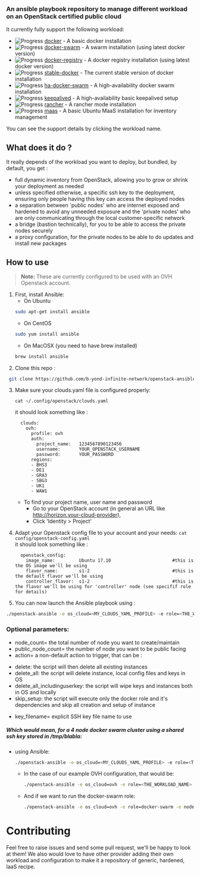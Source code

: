 ### An ansible playbook repository to manage different workload on an OpenStack certified public cloud


It currently fully support the following workload:
+ ![Progress](http://progressed.io/bar/100)   [docker](/roles/docker) - A basic docker installation
+ ![Progress](http://progressed.io/bar/100)   [docker-swarm](/roles/docker-swarm) - A swarm installation (using latest docker version)
+ ![Progress](http://progressed.io/bar/100)   [docker-registry](/roles/docker-registry) - A docker registry installation (using latest docker version)
+ ![Progress](http://progressed.io/bar/100)   [stable-docker](/roles/stable-docker)  - The current stable version of docker installation
+ ![Progress](http://progressed.io/bar/20)    [ha-docker-swarm](/roles/ha-docker-swarm) - A high-availability docker swarm installation
+ ![Progress](http://progressed.io/bar/40)    [keepalived](/roles/keepalived) - A high-availability basic keepalived setup
+ ![Progress](http://progressed.io/bar/20)    [rancher](/roles/rancher) - A rancher mode installation
+ ![Progress](http://progressed.io/bar/40)    [maas](/roles/maas)  - A basic Ubuntu MaaS installation for inventory management

You can see the support details by clicking the workload name.

## What does it do ?
It really depends of the workload you want to deploy, but bundled, by default, you get :
- full dynamic inventory from OpenStack, allowing you to grow or shrink your deployment as needed
- unless specified otherwise, a specific ssh key to the deployment, ensuring only
people having this key can access the deployed nodes
- a separation between 'public nodes' who are internet exposed and hardened to
avoid any unneeded exposure and the 'private nodes' who are only communicating
through the local customer-specific network
- a bridge (bastion technically), for you to be able to access the private nodes securely
- a proxy configuration, for the private nodes to be able to do updates and install new packages

## How to use
> **Note:** These are currently configured to be used with an OVH Openstack account.

1. First, install Ansible:
   * On Ubuntu
   ```bash
   sudo apt-get install ansible
   ```
   * On CentOS
   ```bash
   sudo yum install ansible
   ```
   * On MacOSX (you need to have brew installed)
   ```bash
   brew install ansible
   ```
2. Clone this repo :
  ```bash
   git clone https://github.com/b-yond-infinite-network/openstack-ansible-workloads
  ```
3. Make sure your clouds.yaml file is configured properly:
    ```
    cat ~/.config/openstack/clouds.yaml
    ```
    it should look something like :
      ```text
        clouds:
          ovh:
            profile: ovh
            auth:
              project_name:   1234567890123456
              username:       YOUR_OPENSTACK_USERNAME
              password:       YOUR_PASSWORD
            regions:  
            - BHS3
            - DE1
            - GRA3
            - SBG3
            - UK1
            - WAW1
      ```

    * To find your project name, user name and password
      * Go to your OpenStack account (in general an URL like http://horizon.your-cloud-provider),
      * Click 'Identity > Project'

  3. Adapt your Openstack config file to your account and your needs:
    ```
    cat config/openstack-config.yaml
    ```    
    it should look something like :
      ```text
        openstack_config:
          image_name:         Ubuntu 17.10                       #this is the OS image we'll be using
          flavor_name:        s1-2                               #this is the default flavor we'll be using
          controller_flavor:  s1-2                               #this is the flavor we'll be using for 'controller' node (see specifif role for details)
      ```

5. You can now launch the Ansible playbook using :
  ```bash
  ./openstack-ansible -e os_cloud=<MY_CLOUDS_YAML_PROFILE> -e role=<THE_WORKLOAD_NAME>
  ```

### Optional parameters:
* node_count= the total number of node you want to create/maintain
* public_node_count= the number of node you want to be public facing
* action= a non-default action to trigger, that can be :
 - delete: the script will then delete all existing instances
 - delete_all: the script will delete instance, local config files and keys in OS
 - delete_all_includinguserkey: the script will wipe keys and instances both in OS and locally
 - skip_setup: the script will execute only the docker role and it's dependencies and skip all creation and setup of instance
* key_filename= explicit SSH key file name to use

##### Which would mean, for a 4 node docker swarm cluster using a shared ssh key stored in /tmp/blabla:
* using Ansible:
  ```bash
  ./openstack-ansible -e os_cloud=<MY_CLOUDS_YAML_PROFILE> -e role=<THE_WORKLOAD_NAME> -e node_count=4 -e key_filename=/tmp/blabla
  ```
  * In the case of our example OVH configuration, that would be:
    ```bash
    ./openstack-ansible -e os_cloud=ovh -e role=<THE_WORKLOAD_NAME> -e node_count=4 -e key_filename=/tmp/blabla
    ```
  * And if we want to run the docker-swarm role:
      ```bash
      ./openstack-ansible -e os_cloud=ovh -e role=docker-swarm -e node_count=4 -e key_filename=/tmp/blabla
      ```

# Contributing
Feel free to raise issues and send some pull request, we'll be happy to look at them!
We also would love to have other provider adding their own workload and configuration
to make it a repository of generic, hardened, IaaS recipe.  
